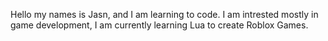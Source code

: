 Hello my names is Jasn, and I am learning to code. I am intrested mostly in game development, I am currently learning Lua to create Roblox Games.
<p><img align="center" src="https://github-readme-stats.vercel.app/api/top-langs?username=Jasn57&show_icons=true&locale=en&layout=compact" alt="" /></p>

